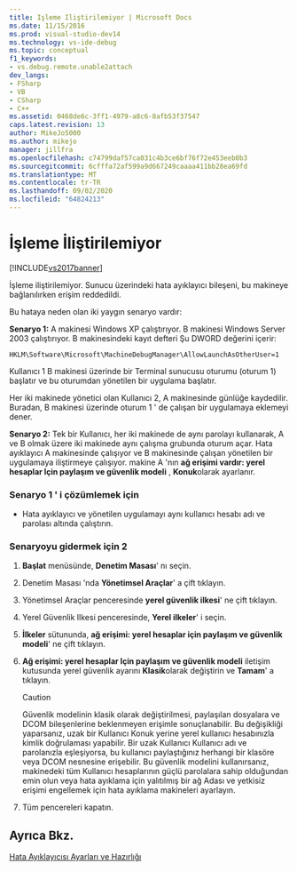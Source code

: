 ```yaml
---
title: Işleme Iliştirilemiyor | Microsoft Docs
ms.date: 11/15/2016
ms.prod: visual-studio-dev14
ms.technology: vs-ide-debug
ms.topic: conceptual
f1_keywords:
- vs.debug.remote.unable2attach
dev_langs:
- FSharp
- VB
- CSharp
- C++
ms.assetid: 0468de6c-3ff1-4979-a8c6-8afb53f37547
caps.latest.revision: 13
author: MikeJo5000
ms.author: mikejo
manager: jillfra
ms.openlocfilehash: c74799daf57ca031c4b3ce6bf76f72e453eeb0b3
ms.sourcegitcommit: 6cfffa72af599a9d667249caaaa411bb28ea69fd
ms.translationtype: MT
ms.contentlocale: tr-TR
ms.lasthandoff: 09/02/2020
ms.locfileid: "64824213"
---
```

# <a name="unable-to-attach-to-the-process"></a>İşleme İliştirilemiyor
[!INCLUDE[vs2017banner](../includes/vs2017banner.md)]

İşleme iliştirilemiyor. Sunucu üzerindeki hata ayıklayıcı bileşeni, bu makineye bağlanılırken erişim reddedildi.  
  
 Bu hataya neden olan iki yaygın senaryo vardır:  
  
 **Senaryo 1:** A makinesi Windows XP çalıştırıyor. B makinesi Windows Server 2003 çalıştırıyor. B makinesindeki kayıt defteri Şu DWORD değerini içerir:  
  
 `HKLM\Software\Microsoft\MachineDebugManager\AllowLaunchAsOtherUser=1`  
  
 Kullanıcı 1 B makinesi üzerinde bir Terminal sunucusu oturumu (oturum 1) başlatır ve bu oturumdan yönetilen bir uygulama başlatır.  
  
 Her iki makinede yönetici olan Kullanıcı 2, A makinesinde günlüğe kaydedilir. Buradan, B makinesi üzerinde oturum 1 ' de çalışan bir uygulamaya eklemeyi dener.  
  
 **Senaryo 2:** Tek bir Kullanıcı, her iki makinede de aynı parolayı kullanarak, A ve B olmak üzere iki makinede aynı çalışma grubunda oturum açar. Hata ayıklayıcı A makinesinde çalışıyor ve B makinesinde çalışan yönetilen bir uygulamaya iliştirmeye çalışıyor. makine A 'nın **ağ erişimi vardır: yerel hesaplar Için paylaşım ve güvenlik modeli** , **Konuk**olarak ayarlanır.  
  
### <a name="to-solve-scenario-1"></a>Senaryo 1 ' i çözümlemek için  
  
- Hata ayıklayıcı ve yönetilen uygulamayı aynı kullanıcı hesabı adı ve parolası altında çalıştırın.  
  
### <a name="to-solve-scenario-2"></a>Senaryoyu gidermek için 2  
  
1. **Başlat** menüsünde, **Denetim Masası**' nı seçin.  
  
2. Denetim Masası 'nda **Yönetimsel Araçlar**' a çift tıklayın.  
  
3. Yönetimsel Araçlar penceresinde **yerel güvenlik ilkesi**' ne çift tıklayın.  
  
4. Yerel Güvenlik Ilkesi penceresinde, **Yerel ilkeler**' i seçin.  
  
5. **İlkeler** sütununda, **ağ erişimi: yerel hesaplar için paylaşım ve güvenlik modeli**' ne çift tıklayın.  
  
6. **Ağ erişimi: yerel hesaplar Için paylaşım ve güvenlik modeli** iletişim kutusunda yerel güvenlik ayarını **Klasik**olarak değiştirin ve **Tamam**' a tıklayın.  
  
    > [!CAUTION]
    > Güvenlik modelinin klasik olarak değiştirilmesi, paylaşılan dosyalara ve DCOM bileşenlerine beklenmeyen erişimle sonuçlanabilir. Bu değişikliği yaparsanız, uzak bir Kullanıcı Konuk yerine yerel kullanıcı hesabınızla kimlik doğrulaması yapabilir. Bir uzak Kullanıcı Kullanıcı adı ve parolanızla eşleşiyorsa, bu kullanıcı paylaştığınız herhangi bir klasöre veya DCOM nesnesine erişebilir. Bu güvenlik modelini kullanırsanız, makinedeki tüm Kullanıcı hesaplarının güçlü parolalara sahip olduğundan emin olun veya hata ayıklama için yalıtılmış bir ağ Adası ve yetkisiz erişimi engellemek için hata ayıklama makineleri ayarlayın.  
  
7. Tüm pencereleri kapatın.  
  
## <a name="see-also"></a>Ayrıca Bkz.  
 [Hata Ayıklayıcısı Ayarları ve Hazırlığı](../debugger/debugger-settings-and-preparation.md)
